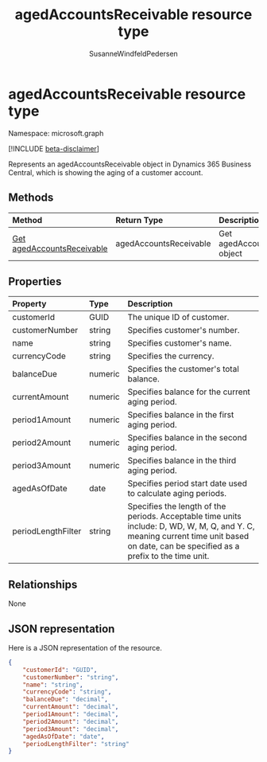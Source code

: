 ﻿---
title: agedAccountsReceivable resource type 
description: An aged accounts receivable object in Dynamics 365 Business Central.
services: project-madeira
documentationcenter: ''
author: SusanneWindfeldPedersen
localization_priority: Normal
ms.prod: "dynamics-365-business-central"
doc_type: resourcePageType
---

# agedAccountsReceivable resource type

Namespace: microsoft.graph

[!INCLUDE [beta-disclaimer](../../includes/beta-disclaimer.md)]

Represents an agedAccountsReceivable object in Dynamics 365 Business Central, which is showing the aging of a customer account.

## Methods

| Method                                                                      | Return Type            | Description                       |
| :-------------------------------------------------------------------------- | :--------------------- | :-------------------------------- |
| [Get agedAccountsReceivable](../api/dynamics-agedaccountsreceivable-get.md) | agedAccountsReceivable | Get agedAccountsReceivable object |

## Properties

| Property           | Type    | Description                                                                                                                                                                           |
| :----------------- | :------ | :------------------------------------------------------------------------------------------------------------------------------------------------------------------------------------ |
| customerId         | GUID    | The unique ID of customer.                                                                                                                                                            |
| customerNumber     | string  | Specifies customer's number.                                                                                                                                                          |
| name               | string  | Specifies customer's name.                                                                                                                                                            |
| currencyCode       | string  | Specifies the currency.                                                                                                                                                               |
| balanceDue         | numeric | Specifies the customer's total balance.                                                                                                                                               |
| currentAmount      | numeric | Specifies balance for the current aging period.                                                                                                                                       |
| period1Amount      | numeric | Specifies balance in the first aging period.                                                                                                                                          |
| period2Amount      | numeric | Specifies balance in the second aging period.                                                                                                                                         |
| period3Amount      | numeric | Specifies balance in the third aging period.                                                                                                                                          |
| agedAsOfDate       | date    | Specifies period start date used to calculate aging periods.                                                                                                                          |
| periodLengthFilter | string  | Specifies the length of the periods. Acceptable time units include: D, WD, W, M, Q, and Y. C, meaning current time unit based on date, can be specified as a prefix to the time unit. |

## Relationships

None

## JSON representation

Here is a JSON representation of the resource.

```json
{
    "customerId": "GUID",
    "customerNumber": "string",
    "name": "string",
    "currencyCode": "string",
    "balanceDue": "decimal",
    "currentAmount": "decimal",
    "period1Amount": "decimal",
    "period2Amount": "decimal",
    "period3Amount": "decimal",
    "agedAsOfDate": "date",
    "periodLengthFilter": "string"
}

```
